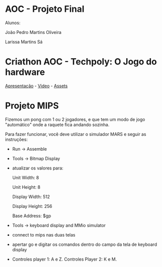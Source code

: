 # AOC - Projeto Final

Alunos: 

João Pedro Martins Oliveira

Larissa Martins Sá


# Criathon AOC - Techpoly: O Jogo do hardware

[Apresentação](#) - [Video](https://youtu.be/AJNrbRgbkLg) - [Assets](https://www.canva.com/design/DAGbdcCFGp4/7hdwwKpmEdE1pvFV5pu1Vw/edit)

# Projeto MIPS

Fizemos um pong com 1 ou 2 jogadores, e que tem um modo de jogo "automático" onde a raquete fica andando sozinha.

Para fazer funcionar, você deve utilizar o simulador MARS e seguir as instruções:

- Run -> Assemble
- Tools -> Bitmap Display
- atualizar os valores para:
  
    Unit Width: 8

    Unit Height: 8

    Display Width: 512

    Display Height: 256

    Base Address: $gp

- Tools -> keyboard display and MMio simulator
- connect to mips nas duas telas
- apertar go e digitar os comandos dentro do campo da tela de keyboard display
- Controles player 1: A e Z. Controles Player 2: K e M.

